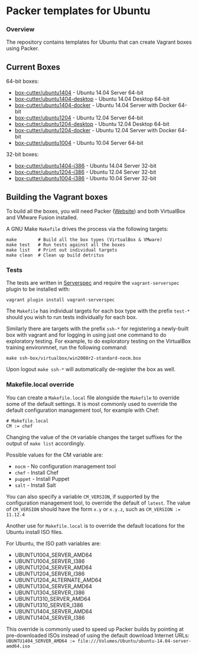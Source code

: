 # Packer templates for Ubuntu

### Overview

The repository contains templates for Ubuntu that can create Vagrant boxes
using Packer.

## Current Boxes

64-bit boxes:

* [box-cutter/ubuntu1404](https://vagrantcloud.com/box-cutter/ubuntu1404) - Ubuntu 14.04 Server 64-bit
* [box-cutter/ubuntu1404-desktop](https://vagrantcloud.com/box-cutter/ubuntu1404-desktop) - Ubuntu 14.04 Desktop 64-bit
* [box-cutter/ubuntu1404-docker](https://vagrantcloud.com/box-cutter/ubuntu1404-docker) - Ubuntu 14.04 Server with Docker 64-bit
* [box-cutter/ubuntu1204](https://vagrantcloud.com/box-cutter/ubuntu1204) - Ubuntu 12.04 Server 64-bit
* [box-cutter/ubuntu1204-desktop](https://vagrantcloud.com/box-cutter/ubuntu1204-desktop) - Ubuntu 12.04 Desktop 64-bit
* [box-cutter/ubuntu1204-docker](https://vagrantcloud.com/box-cutter/ubuntu1204-docker) - Ubuntu 12.04 Server with Docker 64-bit
* [box-cutter/ubuntu1004](https://vagrantcloud.com/box-cutter/ubuntu1004)  - Ubuntu 10.04 Server 64-bit

32-bit boxes:

* [box-cutter/ubuntu1404-i386](https://vagrantcloud.com/box-cutter/ubuntu1404-i386) - Ubuntu 14.04 Server 32-bit
* [box-cutter/ubuntu1204-i386](https://vagrantcloud.com/box-cutter/ubuntu1204-i386) - Ubuntu 12.04 Server 32-bit
* [box-cutter/ubuntu1004-i386](https://vagrantcloud.com/box-cutter/ubuntu1004-i386) - Ubuntu 10.04 Server 32-bit

## Building the Vagrant boxes

To build all the boxes, you will need Packer ([Website](packer.io)) 
and both VirtualBox and VMware Fusion installed.

A GNU Make `Makefile` drives the process via the following targets:

    make        # Build all the box types (VirtualBox & VMware)
    make test   # Run tests against all the boxes
    make list   # Print out individual targets
    make clean  # Clean up build detritus
    
### Tests

The tests are written in [Serverspec](http://serverspec.org) and require the
`vagrant-serverspec` plugin to be installed with:

    vagrant plugin install vagrant-serverspec
    
The `Makefile` has individual targets for each box type with the prefix
`test-*` should you wish to run tests individually for each box.

Similarly there are targets with the prefix `ssh-*` for registering a
newly-built box with vagrant and for logging in using just one command to
do exploratory testing.  For example, to do exploratory testing
on the VirtualBox training environmnet, run the following command:

    make ssh-box/virtualbox/win2008r2-standard-nocm.box
    
Upon logout `make ssh-*` will automatically de-register the box as well.

### Makefile.local override

You can create a `Makefile.local` file alongside the `Makefile` to override
some of the default settings.  It is most commonly used to override the
default configuration management tool, for example with Chef:

    # Makefile.local
    CM := chef

Changing the value of the `CM` variable changes the target suffixes for
the output of `make list` accordingly.

Possible values for the CM variable are:

* `nocm` - No configuration management tool
* `chef` - Install Chef
* `puppet` - Install Puppet
* `salt`  - Install Salt

You can also specify a variable `CM_VERSION`, if supported by the
configuration management tool, to override the default of `latest`.
The value of `CM_VERSION` should have the form `x.y` or `x.y.z`,
such as `CM_VERSION := 11.12.4`

Another use for `Makefile.local` is to override the default locations
for the Ubuntu install ISO files.

For Ubuntu, the ISO path variables are:

* UBUNTU1004_SERVER_AMD64
* UBUNTU1004_SERVER_I386
* UBUNTU1204_SERVER_AMD64
* UBUNTU1204_SERVER_I386
* UBUNTU1204_ALTERNATE_AMD64
* UBUNTU1304_SERVER_AMD64
* UBUNTU1304_SERVER_I386
* UBUNTU1310_SERVER_AMD64
* UBUNTU1310_SERVER_I386
* UBUNTU1404_SERVER_AMD64
* UBUNTU1404_SERVER_I386

This override is commonly used to speed up Packer builds by
pointing at pre-downloaded ISOs instead of using the default
download Internet URLs:
`UBUNTU1404_SERVER_AMD64 := file:///Volumes/Ubuntu/ubuntu-14.04-server-amd64.iso`
